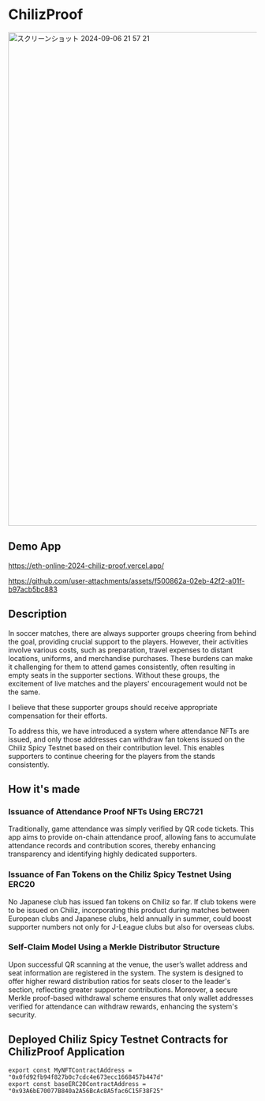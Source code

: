 # ChilizProof

<img width="1000" alt="スクリーンショット 2024-09-06 21 57 21" src="https://github.com/user-attachments/assets/e332e027-6b52-41db-ac1d-9a83bb955a8d">

## Demo App

https://eth-online-2024-chiliz-proof.vercel.app/

https://github.com/user-attachments/assets/f500862a-02eb-42f2-a01f-b97acb5bc883

## Description

In soccer matches, there are always supporter groups cheering from behind the goal, providing crucial support to the players. However, their activities involve various costs, such as preparation, travel expenses to distant locations, uniforms, and merchandise purchases. These burdens can make it challenging for them to attend games consistently, often resulting in empty seats in the supporter sections. Without these groups, the excitement of live matches and the players' encouragement would not be the same.

I believe that these supporter groups should receive appropriate compensation for their efforts.

To address this, we have introduced a system where attendance NFTs are issued, and only those addresses can withdraw fan tokens issued on the Chiliz Spicy Testnet based on their contribution level. This enables supporters to continue cheering for the players from the stands consistently.

## How it's made

### Issuance of Attendance Proof NFTs Using ERC721  
Traditionally, game attendance was simply verified by QR code tickets. This app aims to provide on-chain attendance proof, allowing fans to accumulate attendance records and contribution scores, thereby enhancing transparency and identifying highly dedicated supporters.

### Issuance of Fan Tokens on the Chiliz Spicy Testnet Using ERC20  
No Japanese club has issued fan tokens on Chiliz so far. If club tokens were to be issued on Chiliz, incorporating this product during matches between European clubs and Japanese clubs, held annually in summer, could boost supporter numbers not only for J-League clubs but also for overseas clubs.

### Self-Claim Model Using a Merkle Distributor Structure  
Upon successful QR scanning at the venue, the user’s wallet address and seat information are registered in the system. The system is designed to offer higher reward distribution ratios for seats closer to the leader's section, reflecting greater supporter contributions. Moreover, a secure Merkle proof-based withdrawal scheme ensures that only wallet addresses verified for attendance can withdraw rewards, enhancing the system's security.

## Deployed Chiliz Spicy Testnet Contracts for ChilizProof Application
```
export const MyNFTContractAddress = "0x0fd92fb94f827b0c7cdc4e673ecc1668457b447d"
export const baseERC20ContractAddress = "0x93A6bE70077B840a2A56BcAc8A5fac6C15F38F25"
```
